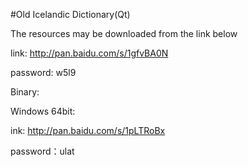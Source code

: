 #Old Icelandic Dictionary(Qt)

The resources may be downloaded from the link below

link: http://pan.baidu.com/s/1gfvBA0N 

password: w5l9



Binary:

Windows 64bit: 

ink: http://pan.baidu.com/s/1pLTRoBx 

password：ulat
